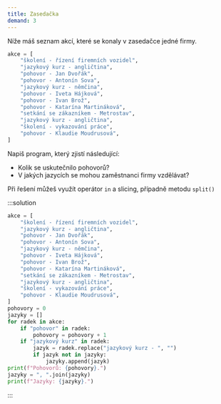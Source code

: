 ```yaml
---
title: Zasedačka
demand: 3
---
```


Níže máš seznam akcí, které se konaly v zasedačce jedné firmy.

```py
akce = [
    "školení - řízení firemních vozidel",
    "jazykový kurz - angličtina",
    "pohovor - Jan Dvořák",
    "pohovor - Antonín Sova",
    "jazykový kurz - němčina",
    "pohovor - Iveta Hájková",
    "pohovor - Ivan Brož",
    "pohovor - Katarína Martináková",
    "setkání se zákazníkem - Metrostav",
    "jazykový kurz - angličtina",
    "školení - vykazování práce",
    "pohovor - Klaudie Moudrusová",
]
```

Napiš program, který zjistí následující:

- Kolik se uskutečnilo pohovorů?
- V jakých jazycích se mohou zaměstnanci firmy vzdělávat?

Při řešení můžeš využít operátor `in` a slicing, případně metodu `split()`

:::solution
```py
akce = [
    "školení - řízení firemních vozidel",
    "jazykový kurz - angličtina",
    "pohovor - Jan Dvořák",
    "pohovor - Antonín Sova",
    "jazykový kurz - němčina",
    "pohovor - Iveta Hájková",
    "pohovor - Ivan Brož",
    "pohovor - Katarína Martináková",
    "setkání se zákazníkem - Metrostav",
    "jazykový kurz - angličtina",
    "školení - vykazování práce",
    "pohovor - Klaudie Moudrusová",
]
pohovory = 0
jazyky = []
for radek in akce:
    if "pohovor" in radek:
        pohovory = pohovory + 1
    if "jazykový kurz" in radek:
        jazyk = radek.replace("jazykový kurz - ", "")
        if jazyk not in jazyky:
            jazyky.append(jazyk)
print(f"Pohovorů: {pohovory}.")
jazyky = ", ".join(jazyky)
print(f"Jazyky: {jazyky}.")
```
:::
